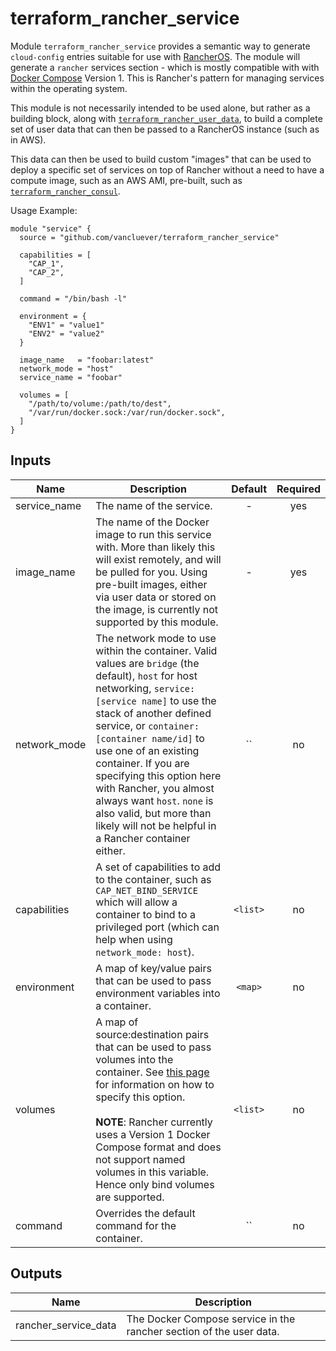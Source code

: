 # terraform_rancher_service

Module `terraform_rancher_service` provides a semantic way to generate
`cloud-config` entries suitable for use with [RancherOS][1]. The module will
generate a `rancher` services section - which is mostly compatible with with
[Docker Compose][2] Version 1. This is Rancher's pattern for managing
services within the operating system.

[1]: http://rancher.com/rancher-os/
[2]: https://docs.docker.com/compose/

This module is not necessarily intended to be used alone, but rather as a
building block, along with [`terraform_rancher_user_data`][3], to build a
complete set of user data that can then be passed to a RancherOS instance
(such as in AWS).

[3]: https://github.com/vancluever/terraform_rancher_user_data

This data can then be used to build custom "images" that can be used to deploy
a specific set of services on top of Rancher without a need to have a compute
image, such as an AWS AMI, pre-built, such as [`terraform_rancher_consul`][4].

[4]: https://github.com/vancluever/terraform_rancher_consul

Usage Example:

    module "service" {
      source = "github.com/vancluever/terraform_rancher_service"

      capabilities = [
        "CAP_1",
        "CAP_2",
      ]

      command = "/bin/bash -l"

      environment = {
        "ENV1" = "value1"
        "ENV2" = "value2"
      }

      image_name   = "foobar:latest"
      network_mode = "host"
      service_name = "foobar"

      volumes = [
        "/path/to/volume:/path/to/dest",
        "/var/run/docker.sock:/var/run/docker.sock",
      ]
    }



## Inputs

| Name | Description | Default | Required |
|------|-------------|:-----:|:-----:|
| service_name | The name of the service. | - | yes |
| image_name | The name of the Docker image to run this service with. More than likely this will exist remotely, and will be pulled for you. Using pre-built images, either via user data or stored on the image, is currently not supported by this module. | - | yes |
| network_mode | The network mode to use within the container. Valid values are `bridge` (the default), `host` for host networking, `service:[service name]` to use the stack of another defined service, or `container:[container name/id]` to use one of an existing container. If you are specifying this option here with Rancher, you almost always want `host`. `none` is also valid, but more than likely will not be helpful in a Rancher container either. | `` | no |
| capabilities | A set of capabilities to add to the container, such as `CAP_NET_BIND_SERVICE` which will allow a container to bind to a privileged port (which can help when using `network_mode: host`). | `<list>` | no |
| environment | A map of key/value pairs that can be used to pass environment variables into a container. | `<map>` | no |
| volumes | A map of source:destination pairs that can be used to pass volumes into the container. See [this page](https://docs.docker.com/compose/compose-file/#/volumes-volumedriver) for information on how to specify this option.<br><br>**NOTE**: Rancher currently uses a Version 1 Docker Compose format and does not support named volumes in this variable. Hence only bind volumes are supported. | `<list>` | no |
| command | Overrides the default command for the container. | `` | no |

## Outputs

| Name | Description |
|------|-------------|
| rancher_service_data | The Docker Compose service in the rancher section of the user data. |

